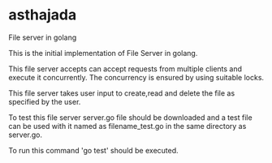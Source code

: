 # asthajada
File server in golang


This is the initial implementation of File Server in golang.

This file server accepts can accept requests from multiple clients and execute it concurrently. The concurrency is ensured by using suitable locks.

This file server takes user input to create,read and delete the file as specified by the user.

To test this file server server.go file should be downloaded and a test file can be used with it named as filename_test.go in the same directory as server.go.

To run this command 'go test' should be executed.
